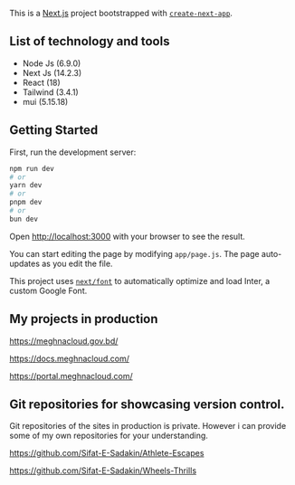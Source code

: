 This is a [Next.js](https://nextjs.org/) project bootstrapped with [`create-next-app`](https://github.com/vercel/next.js/tree/canary/packages/create-next-app).

## List of technology and tools

- Node Js (6.9.0)
- Next Js (14.2.3)
- React (18)
- Tailwind (3.4.1)
- mui (5.15.18)

## Getting Started

First, run the development server:

```bash
npm run dev
# or
yarn dev
# or
pnpm dev
# or
bun dev
```

Open [http://localhost:3000](http://localhost:3000) with your browser to see the result.

You can start editing the page by modifying `app/page.js`. The page auto-updates as you edit the file.

This project uses [`next/font`](https://nextjs.org/docs/basic-features/font-optimization) to automatically optimize and load Inter, a custom Google Font.

## My projects in production

https://meghnacloud.gov.bd/

https://docs.meghnacloud.com/

https://portal.meghnacloud.com/

## Git repositories for showcasing version control.

Git repositories of the sites in production is private. However i can provide some of my own repositories for your understanding.

https://github.com/Sifat-E-Sadakin/Athlete-Escapes

https://github.com/Sifat-E-Sadakin/Wheels-Thrills
